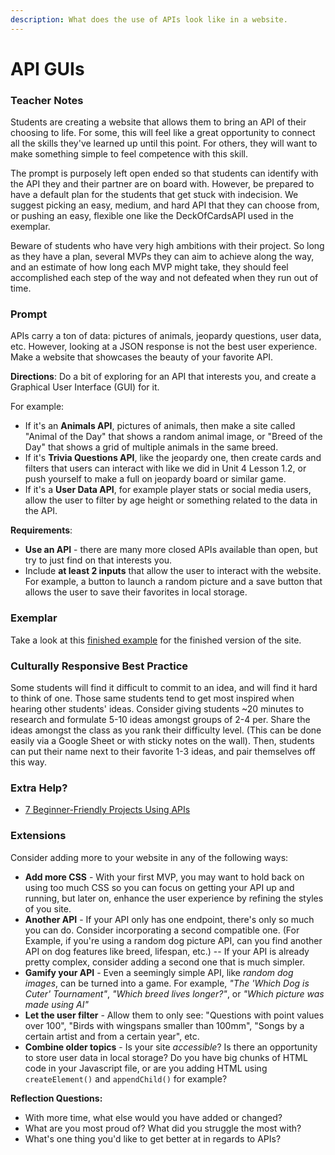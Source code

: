 ```yaml
---
description: What does the use of APIs look like in a website.
---
```


# API GUIs

### Teacher Notes

Students are creating a website that allows them to bring an API of their choosing to life. For some, this will feel like a great opportunity to connect all the skills they've learned up until this point. For others, they will want to make something simple to feel competence with this skill. 

The prompt is purposely left open ended so that students can identify with the API they and their partner are on board with. However, be prepared to have a default plan for the students that get stuck with indecision. We suggest picking an easy, medium, and hard API that they can choose from, or pushing an easy, flexible one like the DeckOfCardsAPI used in the exemplar. 

Beware of students who have very high ambitions with their project. So long as they have a plan, several MVPs they can aim to achieve along the way, and an estimate of how long each MVP might take, they should feel accomplished each step of the way and not defeated when they run out of time.

### Prompt

APIs carry a ton of data: pictures of animals, jeopardy questions, user data, etc. However, looking at a JSON response is not the best user experience. Make a website that showcases the beauty of your favorite API.

**Directions**: Do a bit of exploring for an API that interests you, and create a Graphical User Interface (GUI) for it.

For example:
- If it's an **Animals API**, pictures of animals, then make a site called "Animal of the Day" that shows a random animal image, or "Breed of the Day" that shows a grid of multiple animals in the same breed.
- If it's **Trivia Questions API**, like the jeopardy one, then create cards and filters that users can interact with like we did in Unit 4 Lesson 1.2, or push yourself to make a full on jeopardy board or similar game.
- If it's a **User Data API**, for example player stats or social media users, allow the user to filter by age height or something related to the data in the API.

**Requirements**:

- **Use an API** - there are many more closed APIs available than open, but try to just find on that interests you.
- Include **at least 2 inputs** that allow the user to interact with the website. For example, a button to launch a random picture and a save button that allows the user to save their favorites in local storage.

### Exemplar

Take a look at this [finished example](./U4FINAL-Exemplar/index.html) for the finished version of the site.

### Culturally Responsive Best Practice

Some students will find it difficult to commit to an idea, and will find it hard to think of one. Those same students tend to get most inspired when hearing other students' ideas. Consider giving students ~20 minutes to research and formulate 5-10 ideas amongst groups of 2-4 per. Share the ideas amongst the class as you rank their difficulty level. (This can be done easily via a Google Sheet or with sticky notes on the wall). Then, students can put their name next to their favorite 1-3 ideas, and pair themselves off this way. 

### Extra Help?

- [7 Beginner-Friendly Projects Using APIs](https://plainenglish.io/blog/top-beginner-friendly-projects-using-apis-f43356aeac7f)


### Extensions

Consider adding more to your website in any of the following ways:

- **Add more CSS** - With your first MVP, you may want to hold back on using too much CSS so you can focus on getting your API up and running, but later on, enhance the user experience by refining the styles of you site.
- **Another API** - If your API only has one endpoint, there's only so much you can do. Consider incorporating a second compatible one. (For Example, if you're using a random dog picture API, can you find another API on dog features like breed, lifespan, etc.) -- If your API is already pretty complex, consider adding a second one that is much simpler. 
- **Gamify your API** - Even a seemingly simple API, like _random dog images_, can be turned into a game. For example, _"The 'Which Dog is Cuter' Tournament"_, _"Which breed lives longer?"_, or _"Which picture was made using AI"_
- **Let the user filter** - Allow them to only see: "Questions with point values over 100", "Birds with wingspans smaller than 100mm", "Songs by a certain artist and from a certain year", etc. 
- **Combine older topics** - Is your site _accessible_? Is there an opportunity to store user data in local storage? Do you have big chunks of HTML code in your Javascript file, or are you adding HTML using `createElement()` and `appendChild()` for example?

**Reflection Questions:**
- With more time, what else would you have added or changed?
- What are you most proud of? What did you struggle the most with?
- What's one thing you'd like to get better at in regards to APIs?
